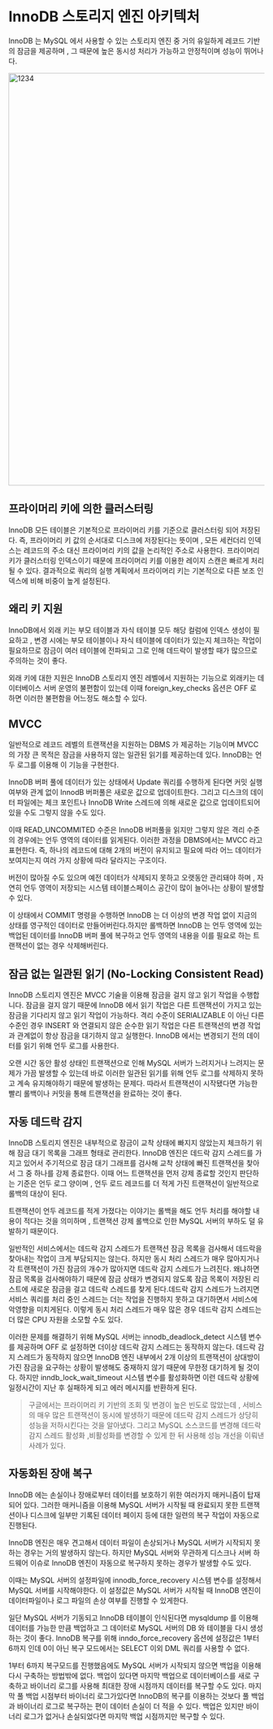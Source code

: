 # InnoDB 스토리지 엔진 아키텍처

InnoDB 는 MySQL 에서 사용할 수 있는 스토리지 엔진 중 거의 유일하게 레코드 기반의 잠금을 제공하며 , 그 때문에 높은 동시성 처리가 가능하고 안정적이며 성능이 뛰어나다.

<img width="812" alt="1234" src="https://github.com/impati/Tech-Knowledge/assets/75917903/41088ea9-1c6f-4455-91a3-cc3fa8e7f944">


## 프라이머리 키에 의한 클러스터링

InnoDB 모든 테이블은 기본적으로 프라이머리 키를 기준으로 클러스터링 되어 저장된다. 즉, 프라이머리 키 값의 순서대로 디스크에 저장된다는 뜻이며 , 모든 세컨더리 인덱스는 레코드의 주소 대신 프라이머리 키의 값을 논리적인 주소로 사용한다. 프라이머리 키가 클러스터링 인덱스이기 때문에 프라이머리 키를 이용한 레이지 스캔은 빠르게 처리될 수 있다. 결과적으로 쿼리의 실행 계획에서 프라이머리 키는 기본적으로 다른 보조 인덱스에 비해 비중이 높게 설정된다.

## 왜리 키 지원

InnoDB에서 외래 키는 부모 테이블과 자식 테이블 모두 해당 컬럼에 인덱스 생성이 필요하고 , 변경 시에는 부모 테이블이나 자식 테이블에 데이터가 있는지 체크하는 작업이 필요하므로 잠금이 여러 테이블에 전파되고 그로 인해 데드락이 발생할 때가 많으므로 주의하는 것이 좋다.

외래 키에 대한 지원은 InnoDB 스토리지 엔진 레벨에서 지원하는 기능으로 외래키는 데이터베이스 서버 운영의 불편함이 있는데 이때 foreign_key_checks 옵션은 OFF 로 하면 이러한 불편함을 어느정도 해소할 수 있다.

## MVCC

일반적으로 레코드 레벨의 트랜잭션을 지원하는 DBMS 가 제공하는 기능이며 MVCC 의 가장 큰 목적은 잠금을 사용하지 않는 일관된 읽기를 제공하는데 있다. InnoDB는 언두 로그를 이용해 이 기능을 구현한다.

InnoDB 버퍼 풀에 데이터가 있는 상태에서 Update 쿼리를 수행하게 된다면 커밋 실행 여부와 관계 없이 InnodB 버퍼풀은 새로운 값으로 업데이트한다. 그리고 디스크의 데이터 파일에는 체크 포인트나 InnoDB Write 스레드에 의해 새로운 값으로 업데이트되어 있을 수도 그렇지 않을 수도 있다. 

이때 READ_UNCOMMITED 수준은 InnoDB 버퍼풀을 읽지만 그렇지 않은 격리 수준의 경우에는 언두 영역의 데이터를 읽게된다. 이러한 과정을 DBMS에서는 MVCC 라고 표현한다. 즉, 하나의 레코드에 대해 2개의 버전이 유지되고 필요에 따라 어느 데이터가 보여지는지 여러 가지 상황에 따라 달라지는 구조이다. 

버전이 많아질 수도 있으며 예전 데이터가 삭제되지 못하고 오랫동안 관리돼야 하며 , 자연히 언두 영역이 저장되는 시스템 테이블스페이스 공간이 많이 늘어나는 상황이 발생할 수 있다.

이 상태에서 COMMIT 명령을 수행하면 InnoDB 는 더 이상의 변경 작업 없이 지금의 상태를 영구적인 데이터로 만들어버린다.하지만 롤백하면 InnoDB 는 언두 영역에 있는 백업된 데이터를 InnoDB 버퍼 풀에 복구하고 언두 영역의 내용을 이를 필요로 하는 트랜잭션이 없는 경우 삭제해버린다.

## 잠금 없는 일관된 읽기 (No-Locking Consistent Read)

InnoDB 스토리지 엔진은 MVCC 기술을 이용해 잠금을 걸지 않고 읽기 작업을 수행합니다. 잠금을 걸지 않기 때문에 InnoDB 에서 읽기 작업은 다른 트랜잭션이 가지고 있는 잠금을 기다리지 않고 읽기 작업이 가능하다. 격리 수준이 SERIALIZABLE 이 아닌 다른 수준인 경우 INSERT 와 연결되지 않은 순수한 읽기 작업은 다른 트랜잭션의 변경 작업과 관계없이 항상 잠금을 대기하지 않고 실행한다. InnoDB 에서는 변경되기 전의 데이터를 읽기 위해 언두 로그를 사용한다.

오랜 시간 동안 활성 상태인 트랜잭션으로 인해 MySQL 서버가 느려지거나 느려지는 문제가 가끔 발생할 수 있는데 바로 이러한 일관된 읽기를 위해 언두 로그를 삭제하지 못하고 계속 유지해야하기 때문에 발생하는 문제다. 따라서 트랜잭션이 시작됐다면 가능한 빨리 롤백이나 커밋을 통해 트랜잭션을 완료하는 것이 좋다.

## 자동 데드락 감지

InnoDB 스토리지 엔진은 내부적으로 잠금이 교착 상태에 빠지지 않았는지 체크하기 위해 잠금 대기 목록을 그래프 형태로 관리한다. InnoDB 엔진은 데드락 감지 스레드를 가지고 있어서 주기적으로 잠금 대기 그래프를 검사해 교착 상태에 빠진 트랜잭션을 찾아서 그 중 하나를 강제 종료한다. 이때 어느 트랜잭션을 먼저 강제 종료할 것인지 판단하는 기준은 언두 로그 양이며 , 언두 로드 레코드를 더 적게 가진 트랜잭션이 일반적으로 롤백의 대상이 된다.

트랜잭션이 언두 레코드를 적게 가졌다는 이야기는 롤백을 해도 언두 처리를 해야할 내용이 적다는 것을 의미하며 , 트랜잭션 강제 롤백으로 인한 MySQL 서버의 부하도 덜 유발하기 때문이다.

일반적인 서비스에서는 데드락 감지 스레드가 트랜잭션 잠금 목록을 검사해서 데드락을 찾아내는 작업이 크게 부담되지는 않는다. 하지만 동시 처리 스레드가 매우 많아지거나 각 트랜잭션이 가진 잠금의 개수가 많아지면 데드락 감지 스레드가 느려진다. 왜냐하면 잠금 목록을 검사해야하기 때문에 잠금 상태가 변경되지 않도록 잠금 목록이 저장된 리스트에 새로운 잠금을 걸고 데드락 스레드를 찾게 된다.데드락 감지 스레드가 느려지면 서비스 쿼리를 처리 중인 스레드는 더는 작업을 진행하지 못하고 대기하면서 서비스에 악영향을 미치게된다. 이렇게 동시 처리 스레드가 매우 많은 경우 데드락 감지 스레드는 더 많은 CPU 자원을 소모할 수도 있다.

이러한 문제를 해결하기 위해 MySQL 서버는 innodb_deadlock_detect 시스템 변수를 제공하며 OFF 로 설정하면 더이상 데드락 감지 스레드는 동작하지 않는다. 데드락 감지 스레드가 동작하지 않으면 InnoDB 엔진 내부에서 2개 이상의 트랜잭션이 상대방이 가진 잠금을 요구하는 상황이 발생해도 중재하지 않기 때문에 무한정 대기하게 될 것이다. 하지만 inndb_lock_wait_timeout 시스템 변수를 활성화하면 이런 데드락 상황에 일정시간이 지난 후 실패하게 되고 에러 메시지를 반환하게 된다.

> 구글에서는 프라이머리 키 기반의 조회 및 변경이 높은 빈도로 많았는데 , 서비스의 매우 많은 트랜잭션이 동시에 발생하기 때문에 데드락 감지 스레드가 상당히 성능을 저하시킨다는 것을 알아냈다. 그리고 MySQL 소스코드를 변경해 데드락 감지 스레드 활성화 ,비활성화를 변경할 수 있게 한 뒤 사용해 성능 개선을 이뤄낸 사례가 있다.
> 

## 자동화된 장애 복구

InnoDB 에는 손실이나 장애로부터 데이터를 보호하기 위한 여러가지 매커니즘이 탑재되어 있다. 그러한 매커니즘을 이용해 MySQL 서버가 시작될 때 완료되지 못한 트랜잭션이나 디스크에 일부만 기록된 데이터 페이지 등에 대한 일련의 복구 작업이 자동으로 진행된다.

InnoDB 엔진은 매우 견고해서 데이터 파일이 손상되거나 MySQL 서버가 시작되지 못하는 경우는 거의 발생하지 않는다. 하지만 MySQL 서버와 무관하게 디스크나 서버 하드웨어 이슈로 InnoDB 엔진이 자동으로 복구하지 못하는 경우가 발생할 수도 있다.

이때는 MySQL 서버의 설정파일에 innodb_force_recovery 시스템 변수를 설정해서 MySQL 서버를 시작해야한다. 이 설정값은 MySQL 서버가 시작될 때 InnoDB 엔진이 데이터파일이나 로그 파일의 손상 여부를 진행할 수 있게한다.

일단 MySQL 서버가 기동되고 InnoDB 테이블이 인식된다면 mysqldump 를 이용해 데이터를 가능한 만큼 백업하고 그 데이터로 MySQL 서버의 DB 와 테이블을 다시 생성하는 것이 좋다. InnoDB 복구를 위해 inndo_force_recovery 옵션에 설정값은 1부터 6까지 인데 0이 아닌 복구 모드에서는 SELECT 이외 DML 쿼리를 사용할 수 없다.

1부터 6까지 복구모드를 진행했음에도 MySQL 서버가 시작되지 않으면 백업을 이용해 다시 구축하는 방법밖에 없다. 백업이 있다면 마지막 백업으로 데이터베이스를 새로 구축하고 바이너리 로그를 사용해 최대한 장애 시점까지 데이터를 복구할 수도 있다. 마지막 풀 백업 시점부터 바이너리 로그가있다면 InnoDB의 복구를 이용하는 것보다 풀 백업과 바이너리 로그로 복구하는 편이 데이터 손실이 더 적을 수 있다. 백업은 있지만 바이너리 로그가 없거나 손실되었다면 마지막 백업 시점까지만 복구할 수 있다.
